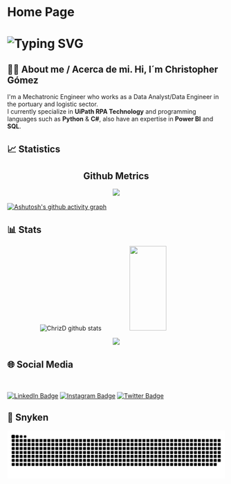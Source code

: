 # Home Page
# ![Typing SVG](https://readme-typing-svg.herokuapp.com/?color=005666&size=35&center=true&vCenter=true&width=1000&lines=👋Hello!+/+👋Hola!;I'm+Christopher,+a+Mechatronics+Engineer👋;Welcome!+/+Bienvenidos!)
## 👩‍💻 About me / Acerca de mi. Hi, I´m Christopher Gómez
I'm a Mechatronic Engineer who works as a Data Analyst/Data Engineer in the portuary and logistic sector.  
I currently specialize in **UiPath RPA Technology** and programming languages such as **Python** & **C#**, also have an expertise in **Power BI** and **SQL**. 

## 📈 Statistics 
<h2 align="center">Github Metrics </h2>
<p align="center">
  <img width="725em" src="https://github-profile-summary-cards.vercel.app/api/cards/profile-details?username=chrizdgs&theme=github_dark" />
</p>

[![Ashutosh's github activity graph](https://github-readme-activity-graph.vercel.app/graph?username=chrizdgs&bg_color=0d1117&color=ffffff&line=00b3ff&point=f9fafa&area=true&hide_border=true)](https://github.com/ashutosh00710/github-readme-activity-graph)

## 📊 Stats
<div align="center">  
  <img width="49%" height="195px" src="https://github-readme-stats.vercel.app/api?username=chrizdgs&show_icons=true&count_private=true&hide_border=true&title_color=02D9F7FF&icon_color=02D9F7FF&text_color=c9d1d9&bg_color=0d1117" alt="ChrizD github stats" /> 
  
  <img width="41%" height="195px" src="https://github-readme-stats.vercel.app/api/top-langs/?username=chrizdgs&layout=compact&hide_border=true&title_color=02D9F7FF&text_color=02D9F7FF&bg_color=0d1117" />
</div> 

<p align="center">
 <img  src="https://github-readme-streak-stats.herokuapp.com?user=chrizdgs&theme=tokyonight_duo&hide_border=true"
</p>

## 🌐 Social Media
<p align="left">
    <br/><br/><a href="https://www.linkedin.com/in/chrisgmez/" target="_blank"><img src="https://img.shields.io/badge/-LinkedIn-0A0A0B?logo=linkedin&style=for-the-badge&logoColor=white" alt="LinkedIn Badge" /></a>
    <a href="https://www.instagram.com/chriz_d29/" target="_blank"><img src="https://img.shields.io/badge/-Instagram-0A0A0B?logo=instagram&style=for-the-badge&logoColor=white" alt="Instagram Badge" /></a>
    <a href="https://twitter.com/ChristGmez" target="_blank"><img src="https://img.shields.io/badge/-Twitter-0A0A0B?logo=twitter&style=for-the-badge&logoColor=white" alt="Twitter Badge" /></a>
</p>

## 🐛 Snyken 
![](https://github.com/Platane/snk/raw/output/github-contribution-grid-snake.svg)
